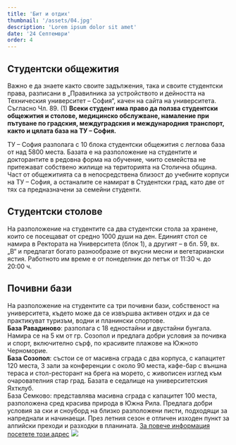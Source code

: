 ```yaml
---
title: 'Бит и отдих'
thumbnail: '/assets/04.jpg'
description: 'Lorem ipsum dolor sit amet'
date: '24 Септември'
order: 4
---
```


## Студентски общежития 

Важно е да знаете както своите задължения, така и своите студентски права, разписани в „Правилника за устройството и дейността на Техническия университет – София“, качен на сайта на университета. Съгласно Чл. 89. 
(1) **Всеки студент има право да ползва студентски общежития и столове, медицинско обслужване, намаление при пътуване по градския, междуградския и международния транспорт, както и цялата база на ТУ – София.** 

ТУ – София разполага с 10 блока студентски общежития с леглова база от над 5800 места. Базата е на разположение на студентите и докторантите в редовна форма на обучение, чиито семейства не притежават 
собствено жилище на територията на Столична община. Част от общежитията са в непосредствена близост до учебните корпуси на ТУ – София, а останалите се намират в Студентски град, като две от тях са предназначени за семейни студенти. 


## Студентски столове
На разположение на студентите са два студентски стола за хранене, които се посещават от средно 1000 души на ден. Единият стол се намира в Ректората на Университета (блок 1), а другият – в бл. 59, вх. „В“ и 
предлагат богато разнообразие от вкусни месни и вегетариански ястия. Работното им време е от понеделник до петък от 11:30 ч. до 20:00 ч. 


## Почивни бази 
На разположение на студентите са три почивни бази, собственост на университета, където може да се извършва активен отдих и да се практикуват туризъм, водни и планински спортове. <br/>
**База Равадиново**: разполага с 18 едностайни и двустайни бунгала. Намира се на 5 км от гр. Созопол и предлага добри условия за почивка и спорт, включително сърф, по красивите плажове на Южното Черноморие.<br/>
**База Созопол**: състои се от масивна сграда с два корпуса, с капацитет 120 места, 3 зали за конференции с около 90 места, кафе-бар с външна тераса и стол-ресторант на брега на морето, с живописен изглед към очарователния стар град.
Базата е седалище на университетския Яхтклуб.  <br/>
База Семково: представлява масивна сграда с капацитет 100 места, разположена сред красива природа в Южна Рила. Предлага добри условия за ски и сноуборд на близко разположени писти, подходящи за напреднали и начинаещи.
През летния сезон е отличен изходен пункт за алпийски преходи и разходки в планината. [За повече информация посетете този адрес](https://usob.tu-sofia.bg)
![](/assets/83.png)

